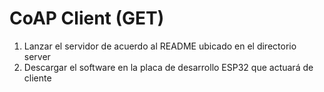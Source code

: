 # CoAP Client (GET)

1. Lanzar el servidor de acuerdo al README ubicado en el directorio server
2. Descargar el software en la placa de desarrollo ESP32 que actuará de cliente


